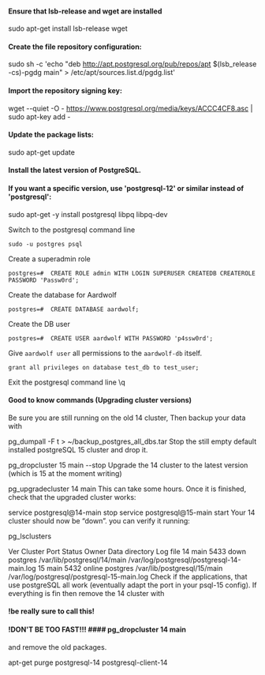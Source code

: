 #### Ensure that lsb-release and wget are installed
sudo apt-get install lsb-release wget

#### Create the file repository configuration:
sudo sh -c 'echo "deb http://apt.postgresql.org/pub/repos/apt $(lsb_release -cs)-pgdg main" > /etc/apt/sources.list.d/pgdg.list'

#### Import the repository signing key:
wget --quiet -O - https://www.postgresql.org/media/keys/ACCC4CF8.asc | sudo apt-key add -

#### Update the package lists:
sudo apt-get update

#### Install the latest version of PostgreSQL.
#### If you want a specific version, use 'postgresql-12' or similar instead of 'postgresql':
sudo apt-get -y install postgresql libpq libpq-dev

Switch to the postgresql command line

    sudo -u postgres psql

Create a superadmin role

    postgres=#  CREATE ROLE admin WITH LOGIN SUPERUSER CREATEDB CREATEROLE PASSWORD 'Passw0rd';

Create the database for Aardwolf

    postgres=#  CREATE DATABASE aardwolf;

Create the DB user

    postgres=#  CREATE USER aardwolf WITH PASSWORD 'p4ssw0rd';

Give `aardwolf user` all permissions to the `aardwolf-db` itself.
    
    grant all privileges on database test_db to test_user;

Exit the postgresql command line
    \q

#### Good to know commands (Upgrading cluster versions)

Be sure you are still running on the old 14 cluster, Then backup your data with

pg_dumpall -F t > ~/backup_postgres_all_dbs.tar
Stop the still empty default installed postgreSQL 15 cluster and drop it.

pg_dropcluster 15 main --stop
Upgrade the 14 cluster to the latest version (which is 15 at the moment writing)

pg_upgradecluster 14 main
This can take some hours. Once it is finished, check that the upgraded cluster works:

service postgresql@14-main stop
service postgresql@15-main start
Your 14 cluster should now be “down”. you can verify it running:

pg_lsclusters

Ver Cluster Port Status Owner    Data directory              Log file
14  main    5433 down   postgres /var/lib/postgresql/14/main /var/log/postgresql/postgresql-14-main.log
15  main    5432 online postgres /var/lib/postgresql/15/main /var/log/postgresql/postgresql-15-main.log
Check if the applications, that use postgreSQL all work (eventually adapt the port in your psql-15 config). If everything is fin then remove the 14 cluster with

#### !be really sure to call this!
#### !DON'T BE TOO FAST!!! #### pg_dropcluster 14 main
and remove the old packages.

apt-get purge postgresql-14 postgresql-client-14